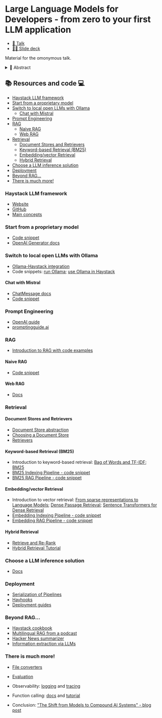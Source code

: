 # Large Language Models for Developers - from zero to your first LLM application
- [🍿 Talk](https://www.youtube.com/live/Va6vIYCVxj0?feature=shared&t=20120)
- [🧑‍🏫 Slide deck](./slide_deck.pdf)

Material for the omonymous talk.

<details><summary>📝 Abstract</summary>
The rise of ChatGPT and Large Language Models has revolutionized the tech landscape, leaving developers overwhelmed by the infinite opportunities and intrigued by the technical challenges posed by their complex nature.

This session provides a developer-centric introduction to LLMs, focused on practical applications.No pre-existing knowledge of LLMs and NLP is required.

You will gain insights into: using closed and open-source models, how to effectively prompt LLMs, vector databases, implementing Retrieval Augmented Generation applications (answer generation based on your data), building more complex applications.

Through a hands-on approach, I will show code examples using open-source tools: Haystack LLM framework, Hugging Face Transformers, Ollama, and more. I will also show how you can switch from proprietary to open models.
</details>

## 📚 Resources and code ‍💻


- [Haystack LLM framework](#haystack-llm-framework)
- [Start from a proprietary model](#start-from-a-proprietary-model)
- [Switch to local open LLMs with Ollama](#switch-to-local-open-llms-with-ollama)
  - [Chat with Mistral](#chat-with-mistral)
- [Prompt Engineering](#prompt-engineering)
- [RAG](#rag)
  - [Naive RAG](#naive-rag)
  - [Web RAG](#web-rag)
- [Retrieval](#retrieval)
  - [Document Stores and Retrievers](#document-stores-and-retrievers)
  - [Keyword-based Retrieval (BM25)](#keyword-based-retrieval-bm25)
  - [Embedding/vector Retrieval](#embeddingvector-retrieval)
  - [Hybrid Retrieval](#hybrid-retrieval)
- [Choose a LLM inference solution](#choose-a-llm-inference-solution)
- [Deployment](#deployment)
- [Beyond RAG...](#beyond-rag)
- [There is much more!](#there-is-much-more)


### Haystack LLM framework
- [Website](https://haystack.deepset.ai)
- [GitHub](https://github.com/deepset-ai/haystack)
- [Main concepts](https://docs.haystack.deepset.ai/v2.0/docs/components_overview)

### Start from a proprietary model
- [Code snippet](./code/start.py)
- [OpenAI Generator docs](https://docs.haystack.deepset.ai/v2.0/docs/openaigenerator)

### Switch to local open LLMs with Ollama
- [Ollama-Haystack integration](https://haystack.deepset.ai/integrations/ollama)
- Code snippets: [run Ollama](./code/ollama.sh); [use Ollama in Haystack](./code/switch_to_ollama.py)

#### Chat with Mistral
- [ChatMessage docs](https://docs.haystack.deepset.ai/v2.0/docs/data-classes#chatmessage)
- [Code snippet](./code/chat_w_mistral.py)

### Prompt Engineering
- [OpenAI guide](https://platform.openai.com/docs/guides/prompt-engineering)
- [promptingguide.ai](https://www.promptingguide.ai/)

### RAG
- [Introduction to RAG with code examples](https://haystack.deepset.ai/blog/rag-pipelines-from-scratch)

#### Naive RAG
- [Code snippet](./code/naive_rag.py)

#### Web RAG
- [Docs](https://docs.haystack.deepset.ai/v2.0/docs/serperdevwebsearch)

### Retrieval

#### Document Stores and Retrievers
- [Document Store abstraction](https://docs.haystack.deepset.ai/v2.0/docs/document-store)
- [Choosing a Document Store](https://docs.haystack.deepset.ai/v2.0/docs/choosing-a-document-store)
- [Retrievers](https://docs.haystack.deepset.ai/v2.0/docs/retrievers)

#### Keyword-based Retrieval (BM25)
- Introduction to keyword-based retrieval: [Bag of Words and TF-IDF](https://github.com/anakin87/neural-search-pills/blob/main/pills/sparse-bow-tfidf.md); [BM25](https://github.com/anakin87/neural-search-pills/blob/main/pills/sparse-bm25.md)
- [BM25 Indexing Pipeline - code snippet](./code/bm25_indexing.py)
- [BM25 RAG Pipeline - code snippet](./code/bm25_rag.py)

#### Embedding/vector Retrieval
- Introduction to vector retrieval: [From sparse representations to Language Models](https://github.com/anakin87/neural-search-pills/blob/main/pills/from-sparse-to-lm.md); [Dense Passage Retrieval](https://github.com/anakin87/neural-search-pills/blob/main/pills/dpr.md); [Sentence Transformers for Dense Retrieval](https://github.com/anakin87/neural-search-pills/blob/main/pills/sbert.md)
- [Embedding Indexing Pipeline - code snippet](./code/embed_indexing.py)
- [Embedding RAG Pipeline - code snippet](./code/embed_rag.py)

#### Hybrid Retrieval
- [Retrieve and Re-Rank](https://github.com/anakin87/neural-search-pills/blob/main/pills/retrieve-re-rank.md)
- [Hybrid Retrieval Tutorial](https://haystack.deepset.ai/tutorials/33_hybrid_retrieval)

### Choose a LLM inference solution
- [Docs](https://docs.haystack.deepset.ai/v2.0/docs/choosing-the-right-generator)

### Deployment
- [Serialization of Pipelines](https://docs.haystack.deepset.ai/v2.0/docs/serialization)
- [Hayhooks](https://docs.haystack.deepset.ai/v2.0/docs/hayhooks)
- [Deployment guides](https://docs.haystack.deepset.ai/v2.0/docs/deployment)

### Beyond RAG...
- [Haystack cookbook](https://github.com/deepset-ai/haystack-cookbook)
- [Multilingual RAG from a podcast](https://colab.research.google.com/github/deepset-ai/haystack-cookbook/blob/main/notebooks/multilingual_rag_podcast.ipynb)
- [Hacker News summarizer](https://huggingface.co/spaces/Tuana/hackernews-summaries)
- [Information extraction via LLMs](https://colab.research.google.com/github/deepset-ai/haystack-cookbook/blob/main/notebooks/information-extraction-gorilla.ipynb)

### There is much more!
- [File converters](https://docs.haystack.deepset.ai/v2.0/docs/file-converters)
- [Evaluation](https://docs.haystack.deepset.ai/v2.0/docs/model-based-evaluation)
- Observability: [logging](https://docs.haystack.deepset.ai/v2.0/docs/logging) and [tracing](https://docs.haystack.deepset.ai/v2.0/docs/tracing)
- Function calling: [docs](https://docs.haystack.deepset.ai/v2.0/docs/function-calling) and [tutorial](https://haystack.deepset.ai/tutorials/40_building_chat_application_with_function_calling)

- Conclusion: ["The Shift from Models to Compound AI Systems" - blog post](https://bair.berkeley.edu/blog/2024/02/18/compound-ai-systems/)